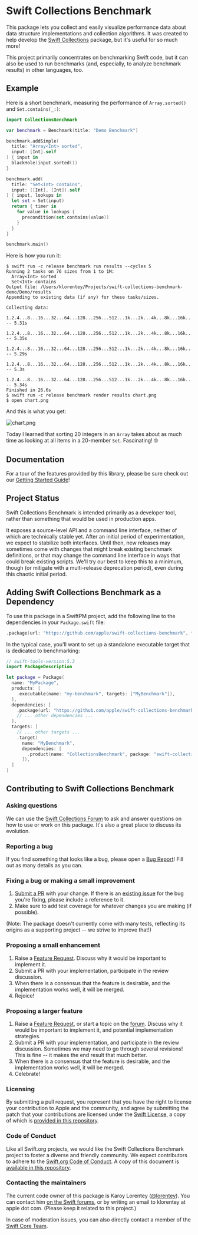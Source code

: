 # Swift Collections Benchmark


This package lets you collect and easily visualize performance data about data structure implementations and collection algorithms. It was created to help develop the [Swift Collections] package, but it's useful for so much more!

[Swift Collections]: https://github.com/apple/swift-collections

This project primarily concentrates on benchmarking Swift code, but it can also be used to run benchmarks (and, especially, to analyze benchmark results) in other languages, too.

## Example

Here is a short benchmark, measuring the performance of `Array.sorted()` and `Set.contains(_:)`:

``` swift
import CollectionsBenchmark

var benchmark = Benchmark(title: "Demo Benchmark")

benchmark.addSimple(
  title: "Array<Int> sorted",
  input: [Int].self
) { input in
  blackHole(input.sorted())
}

benchmark.add(
  title: "Set<Int> contains",
  input: ([Int], [Int]).self
) { input, lookups in
  let set = Set(input)
  return { timer in
    for value in lookups {
      precondition(set.contains(value))
    }
  }
}

benchmark.main()
```

Here is how you run it:

``` shellsession
$ swift run -c release benchmark run results --cycles 5
Running 2 tasks on 76 sizes from 1 to 1M:
  Array<Int> sorted
  Set<Int> contains
Output file: /Users/klorentey/Projects/swift-collections-benchmark-demo/Demo/results
Appending to existing data (if any) for these tasks/sizes.

Collecting data:
  1.2.4...8...16...32...64...128...256...512...1k...2k...4k...8k...16k...32k...64k...128k...256k...512k...1M -- 5.31s
  1.2.4...8...16...32...64...128...256...512...1k...2k...4k...8k...16k...32k...64k...128k...256k...512k...1M -- 5.35s
  1.2.4...8...16...32...64...128...256...512...1k...2k...4k...8k...16k...32k...64k...128k...256k...512k...1M -- 5.29s
  1.2.4...8...16...32...64...128...256...512...1k...2k...4k...8k...16k...32k...64k...128k...256k...512k...1M -- 5.3s
  1.2.4...8...16...32...64...128...256...512...1k...2k...4k...8k...16k...32k...64k...128k...256k...512k...1M -- 5.34s
Finished in 26.6s
$ swift run -c release benchmark render results chart.png
$ open chart.png
```

And this is what you get:

![chart.png](Documentation/Assets/demo-chart.png)

Today I learned that sorting 20 integers in an `Array` takes about as much time as looking at all items in a 20-member `Set`. Fascinating! 🤓

## Documentation

For a tour of the features provided by this library, please be sure check out our [Getting Started Guide][guide]!

[guide]: Documentation/01%20Getting%20Started.md

## Project Status

Swift Collections Benchmark is intended primarily as a developer tool, rather than something that would be used in production apps.

It exposes a source-level API and a command line interface, neither of which are technically stable yet. After an initial period of experimentation, we expect to stabilize both interfaces. Until then, new releases may sometimes come with changes that might break existing benchmark definitions, or that may change the command line interface in ways that could break existing scripts. We'll try our best to keep this to a minimum, though (or mitigate with a multi-release deprecation period), even during this chaotic initial period.

## Adding Swift Collections Benchmark as a Dependency

To use this package in a SwiftPM project, add the following line to the dependencies in your `Package.swift` file:

```swift
.package(url: "https://github.com/apple/swift-collections-benchmark", from: "0.0.1"),
```

In the typical case, you'll want to set up a standalone executable target that is dedicated to benchmarking:

```swift
// swift-tools-version:5.3
import PackageDescription

let package = Package(
  name: "MyPackage",
  products: [
    .executable(name: "my-benchmark", targets: ["MyBenchmark"]),
  ],
  dependencies: [
    .package(url: "https://github.com/apple/swift-collections-benchmarks", from: "0.0.1"),
    // ... other dependencies ...
  ],
  targets: [
    // ... other targets ...
    .target(
      name: "MyBenchmark",
      dependencies: [
        .product(name: "CollectionsBenchmark", package: "swift-collections-benchmark"),
      ]),
  ]
)
```

## Contributing to Swift Collections Benchmark

### Asking questions

We can use the [Swift Collections Forum][forum] to ask and answer questions on how to use or work on this package. It's also a great place to discuss its evolution.

[forum]: https://forums.swift.org/c/related-projects/collections

### Reporting a bug

If you find something that looks like a bug, please open a [Bug Report][bugreport]! Fill out as many details as you can.

[bugreport]: https://github.com/apple/swift-collections-benchmark/issues/new?assignees=&labels=bug&template=BUG_REPORT.md

### Fixing a bug or making a small improvement

1. [Submit a PR][PR] with your change. If there is an [existing issue][issues] for the bug you're fixing, please include a reference to it.
2. Make sure to add test coverage for whatever changes you are making (if possible).

[PR]: https://github.com/apple/swift-collections-benchmark/compare
[issues]: https://github.com/apple/swift-collections-benchmark/issues

(Note: The package doesn't currently come with many tests, reflecting its origins as a supporting project -- we strive to improve that!)

### Proposing a small enhancement

1. Raise a [Feature Request][enhancement]. Discuss why it would be important to implement it.
2. Submit a PR with your implementation, participate in the review discussion.
3. When there is a consensus that the feature is desirable, and the implementation works well, it will be merged. 
4. Rejoice!

[enhancement]: https://github.com/apple/swift-collections-benchmark/issues/new?assignees=&labels=enhancement&template=FEATURE_REQUEST.md

### Proposing a larger feature

1. Raise a [Feature Request][enhancement], or start a topic on the [forum]. Discuss why it would be important to implement it, and potential implementation strategies.
2. Submit a PR with your implementation, and participate in the review discussion. Sometimes we may need to go through several revisions! This is fine -- it makes the end result that much better.
3. When there is a consensus that the feature is desirable, and the implementation works well, it will be merged. 
4. Celebrate! 

### Licensing

By submitting a pull request, you represent that you have the right to license your contribution to Apple and the community, and agree by submitting the patch that your contributions are licensed under the [Swift License](https://swift.org/LICENSE.txt), a copy of which is [provided in this repository](LICENSE.txt).

### Code of Conduct

Like all Swift.org projects, we would like the Swift Collections Benchmark project to foster a diverse and friendly community. We expect contributors to adhere to the [Swift.org Code of Conduct](https://swift.org/code-of-conduct/). A copy of this document is [available in this repository][coc].

[coc]: CODE_OF_CONDUCT.md

### Contacting the maintainers

The current code owner of this package is Karoy Lorentey ([@lorentey](https://github.com/lorentey)). You can contact him [on the Swift forums](https://forums.swift.org/u/lorentey/summary), or by writing an email to klorentey at apple dot com. (Please keep it related to this project.)

In case of moderation issues, you can also directly contact a member of the [Swift Core Team](https://swift.org/community/#community-structure).

